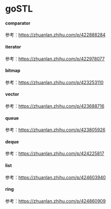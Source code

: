 # goSTL
#### comparator
参考：https://zhuanlan.zhihu.com/p/422888284

#### iterator
参考：https://zhuanlan.zhihu.com/p/422978077

#### bitmap
参考：https://zhuanlan.zhihu.com/p/423253110

#### vector
参考：https://zhuanlan.zhihu.com/p/423688716

#### queue
参考：https://zhuanlan.zhihu.com/p/423805926

#### deque
参考：https://zhuanlan.zhihu.com/p/424225817

#### list
参考：https://zhuanlan.zhihu.com/p/424603940

#### ring
参考：https://zhuanlan.zhihu.com/p/424860909
